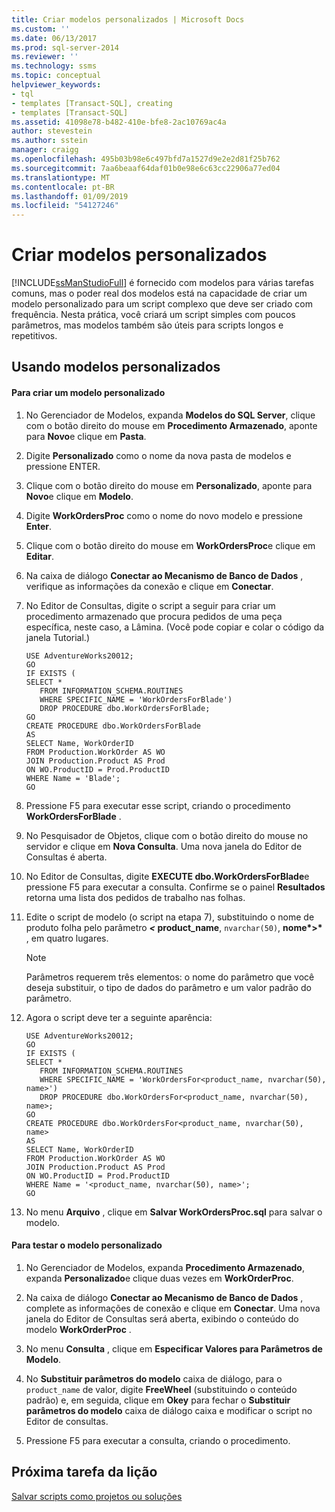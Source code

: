 ```yaml
---
title: Criar modelos personalizados | Microsoft Docs
ms.custom: ''
ms.date: 06/13/2017
ms.prod: sql-server-2014
ms.reviewer: ''
ms.technology: ssms
ms.topic: conceptual
helpviewer_keywords:
- tql
- templates [Transact-SQL], creating
- templates [Transact-SQL]
ms.assetid: 41098e78-b482-410e-bfe8-2ac10769ac4a
author: stevestein
ms.author: sstein
manager: craigg
ms.openlocfilehash: 495b03b98e6c497bfd7a1527d9e2e2d81f25b762
ms.sourcegitcommit: 7aa6beaaf64daf01b0e98e6c63cc22906a77ed04
ms.translationtype: MT
ms.contentlocale: pt-BR
ms.lasthandoff: 01/09/2019
ms.locfileid: "54127246"
---
```

# <a name="create-custom-templates"></a>Criar modelos personalizados
  [!INCLUDE[ssManStudioFull](../../includes/ssmanstudiofull-md.md)] é fornecido com modelos para várias tarefas comuns, mas o poder real dos modelos está na capacidade de criar um modelo personalizado para um script complexo que deve ser criado com frequência. Nesta prática, você criará um script simples com poucos parâmetros, mas modelos também são úteis para scripts longos e repetitivos.  
  
## <a name="using-custom-templates"></a>Usando modelos personalizados  
  
#### <a name="to-create-a-custom-template"></a>Para criar um modelo personalizado  
  
1.  No Gerenciador de Modelos, expanda **Modelos do SQL Server**, clique com o botão direito do mouse em **Procedimento Armazenado**, aponte para **Novo**e clique em **Pasta**.  
  
2.  Digite **Personalizado** como o nome da nova pasta de modelos e pressione ENTER.  
  
3.  Clique com o botão direito do mouse em **Personalizado**, aponte para **Novo**e clique em **Modelo**.  
  
4.  Digite **WorkOrdersProc** como o nome do novo modelo e pressione **Enter**.  
  
5.  Clique com o botão direito do mouse em **WorkOrdersProc**e clique em **Editar**.  
  
6.  Na caixa de diálogo **Conectar ao Mecanismo de Banco de Dados** , verifique as informações da conexão e clique em **Conectar**.  
  
7.  No Editor de Consultas, digite o script a seguir para criar um procedimento armazenado que procura pedidos de uma peça específica, neste caso, a Lâmina. (Você pode copiar e colar o código da janela Tutorial.)  
  
    ```  
    USE AdventureWorks20012;  
    GO  
    IF EXISTS (  
    SELECT *   
       FROM INFORMATION_SCHEMA.ROUTINES   
       WHERE SPECIFIC_NAME = 'WorkOrdersForBlade')  
       DROP PROCEDURE dbo.WorkOrdersForBlade;  
    GO  
    CREATE PROCEDURE dbo.WorkOrdersForBlade  
    AS  
    SELECT Name, WorkOrderID   
    FROM Production.WorkOrder AS WO  
    JOIN Production.Product AS Prod  
    ON WO.ProductID = Prod.ProductID  
    WHERE Name = 'Blade';  
    GO  
    ```  
  
8.  Pressione F5 para executar esse script, criando o procedimento **WorkOrdersForBlade** .  
  
9. No Pesquisador de Objetos, clique com o botão direito do mouse no servidor e clique em **Nova Consulta**. Uma nova janela do Editor de Consultas é aberta.  
  
10. No Editor de Consultas, digite **EXECUTE dbo.WorkOrdersForBlade**e pressione F5 para executar a consulta. Confirme se o painel **Resultados** retorna uma lista dos pedidos de trabalho nas folhas.  
  
11. Edite o script de modelo (o script na etapa 7), substituindo o nome de produto folha pelo parâmetro  <strong>*<* product_name</strong>, `nvarchar(50)`, <strong>nome*>*</strong> , em quatro lugares.  
  
    > [!NOTE]  
    >  Parâmetros requerem três elementos: o nome do parâmetro que você deseja substituir, o tipo de dados do parâmetro e um valor padrão do parâmetro.  
  
12. Agora o script deve ter a seguinte aparência:  
  
    ```  
    USE AdventureWorks20012;  
    GO  
    IF EXISTS (  
    SELECT *   
       FROM INFORMATION_SCHEMA.ROUTINES   
       WHERE SPECIFIC_NAME = 'WorkOrdersFor<product_name, nvarchar(50), name>')  
       DROP PROCEDURE dbo.WorkOrdersFor<product_name, nvarchar(50), name>;  
    GO  
    CREATE PROCEDURE dbo.WorkOrdersFor<product_name, nvarchar(50), name>  
    AS  
    SELECT Name, WorkOrderID   
    FROM Production.WorkOrder AS WO  
    JOIN Production.Product AS Prod  
    ON WO.ProductID = Prod.ProductID  
    WHERE Name = '<product_name, nvarchar(50), name>';  
    GO  
    ```  
  
13. No menu **Arquivo** , clique em **Salvar WorkOrdersProc.sql** para salvar o modelo.  
  
#### <a name="to-test-the-custom-template"></a>Para testar o modelo personalizado  
  
1.  No Gerenciador de Modelos, expanda **Procedimento Armazenado**, expanda **Personalizado**e clique duas vezes em **WorkOrderProc**.  
  
2.  Na caixa de diálogo **Conectar ao Mecanismo de Banco de Dados** , complete as informações de conexão e clique em **Conectar**. Uma nova janela do Editor de Consultas será aberta, exibindo o conteúdo do modelo **WorkOrderProc** .  
  
3.  No menu **Consulta** , clique em **Especificar Valores para Parâmetros de Modelo**.  
  
4.  No **Substituir parâmetros do modelo** caixa de diálogo, para o `product_name` de valor, digite **FreeWheel** (substituindo o conteúdo padrão) e, em seguida, clique em **Okey** para fechar o **Substituir parâmetros do modelo** caixa de diálogo caixa e modificar o script no Editor de consultas.  
  
5.  Pressione F5 para executar a consulta, criando o procedimento.  
  
## <a name="next-task-in-lesson"></a>Próxima tarefa da lição  
 [Salvar scripts como projetos ou soluções](lesson-3-3-save-scripts-as-projects-or-solutions.md)  
  
  
